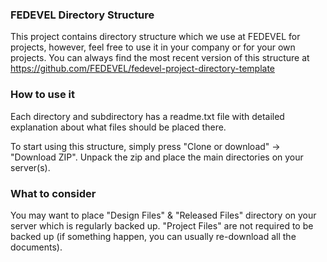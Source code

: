 ### FEDEVEL Directory Structure
This project contains directory structure which we use at FEDEVEL for projects, however, feel free to use it in your company or for your own projects. You can always find the most recent version of this structure at https://github.com/FEDEVEL/fedevel-project-directory-template

### How to use it
Each directory and subdirectory has a readme.txt file with detailed explanation about what files should be placed there.

To start using this structure, simply press "Clone or download" -> "Download ZIP". Unpack the zip and place the main directories on your server(s).

### What to consider
You may want to place "Design Files" & "Released Files" directory on your server which is regularly backed up. "Project Files" are not required to be backed up (if something happen, you can usually re-download all the documents).
